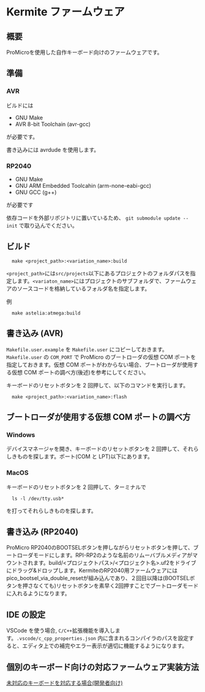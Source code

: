 # Kermite ファームウェア
## 概要

ProMicroを使用した自作キーボード向けのファームウェアです。

## 準備

### AVR

ビルドには

- GNU Make
- AVR 8-bit Toolchain (avr-gcc)

が必要です。

書き込みには avrdude を使用します。
### RP2040

- GNU Make
- GNU ARM Embedded Toolcahin (arm-none-eabi-gcc)
- GNU GCC (g++)

が必要です

依存コードを外部リポジトリに置いているため、
`git submodule update --init`
で取り込んでください。
## ビルド

```
  make <project_path>:<variation_name>:build
```

`<project_path>`には`src/projects`以下にあるプロジェクトのフォルダパスを指定します。`<variaton_name>`にはプロジェクトのサブフォルダで、ファームウェアのソースコードを格納しているフォルダ名を指定します。

例
```
  make astelia:atmega:build
```

## 書き込み (AVR)

`Makefile.user.example` を `Makefile.user` にコピーしておきます。
`Makefile.user` の `COM_PORT` で ProMicro のブートローダの仮想 COM ポートを指定しておきます。仮想 COM ポートがわからない場合、ブートローダが使用する仮想 COM ポートの調べ方(後述)を参考にしてください。

キーボードのリセットボタンを 2 回押して、以下のコマンドを実行します。

```
  make <project_path>:<variation_name>:flash
```

## ブートローダが使用する仮想 COM ポートの調べ方

### Windows

デバイスマネージャを開き、キーボードのリセットボタンを 2 回押して、それらしきものを探します。ポート(COM と LPT)以下にあります。

### MacOS

キーボードのリセットボタンを 2 回押して、ターミナルで

```
  ls -l /dev/tty.usb*
```

を打ってそれらしきものを探します。

## 書き込み (RP2040)

ProMicro RP2040のBOOTSELボタンを押しながらリセットボタンを押して、ブートローダモードにします。RPI-RP2のような名前のリムーバブルメディアがマウントされます。build/<プロジェクトパス>/<プロジェクト名>.uf2をドライブにドラッグ&ドロップします。KermiteのRP2040用ファームウェアにはpico_bootsel_via_double_resetが組み込んであり、２回目以降は(BOOTSELボタンを押さなくても)リセットボタンを素早く2回押すことでブートローダモードに入れるようになります。

## IDE の設定

VSCode を使う場合, `C/C++`拡張機能を導入します。`.vscode/c_cpp_properties.json` 内に含まれるコンパイラのパスを設定すると、エディタ上での補完やエラー表示が適切に機能するようになります。

## 個別のキーボード向けの対応ファームウェア実装方法

[未対応のキーボードを対応する場合(開発者向け)](./docks/developer_guide.md)
